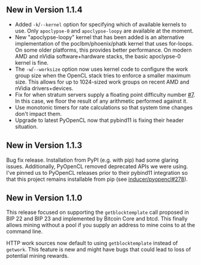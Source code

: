 ## New in Version 1.1.4
* Added `-k`/`--kernel` option for specifying which of available kernels to
use. Only `apoclypse-0` and `apoclypse-loopy` are available at the moment.
* New "apoclypse-loopy" kernel that has been added is an alternative
implementation of the poclbm/phoenix/phatk kernel that uses for-loops. On some
older platforms, this provides better performance. On modern AMD and nVidia
software+hardware stacks, the basic apoclypse-0 kernel is fine.
* The `-w`/`--worksize` option now uses kernel code to configure the work
group size when the OpenCL stack tries to enforce a smaller maximum size. This
allows for up to 1024-sized work groups on recent AMD and nVidia
drivers+devices.
* Fix for when stratum servers supply a floating point difficulty number
[#7](JustinTArthur/apoclypsebm#7). In this case, we floor the result of any
arithmetic performed against it.
* Use monotonic timers for rate calculations so that system time changes
don't impact them.
* Upgrade to latest PyOpenCL now that pybind11 is fixing their header
situation.

## New in Version 1.1.3
Bug fix release. Installation from PyPI (e.g. with pip) had some
glaring issues. Additionally, PyOpenCL removed deprecated APIs we were using.
I've pinned us to PyOpenCL releases prior to their pybind11 integration so that
this project remains installable from pip (see
[inducer/pyopencl#278](https://github.com/inducer/pyopencl/issues/278)).

## New in Version 1.1.0
This release focused on supporting the `getblocktemplate` call proposed in
BIP 22 and BIP 23 and implemented by Bitcoin Core and btcd. This finally allows
mining without a pool if you supply an address to mine coins to at the command
line.

HTTP work sources now default to using `getblocktemplate` instead of `getwork`.
This feature is new and might have bugs that could lead to loss of potential
mining rewards.
